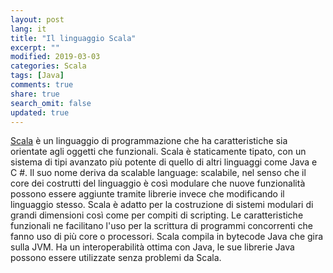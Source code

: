 ```yaml
---
layout: post
lang: it
title: "Il linguaggio Scala"
excerpt: ""
modified: 2019-03-03
categories: Scala
tags: [Java]
comments: true
share: true
search_omit: false
updated: true
---
```



[Scala](https://it.wikipedia.org/wiki/Scala_(linguaggio_di_programmazione)) è un linguaggio di programmazione che ha caratteristiche sia orientate agli oggetti che funzionali. Scala è staticamente tipato, con un sistema di tipi avanzato più potente di quello di altri linguaggi come Java e C #. 
Il suo nome deriva da scalable language: scalabile, nel senso che il core dei costrutti del linguaggio è così modulare che nuove funzionalità possono essere aggiunte tramite librerie invece che modificando il linguaggio stesso.
Scala è adatto per la costruzione di sistemi modulari di grandi dimensioni così come per compiti di scripting. 
Le caratteristiche funzionali ne facilitano l'uso per la scrittura di programmi concorrenti che fanno uso di più core o processori. 
Scala compila in bytecode Java che gira sulla JVM. Ha un interoperabilità ottima con Java, 
le sue librerie Java possono essere utilizzate senza problemi da Scala. 